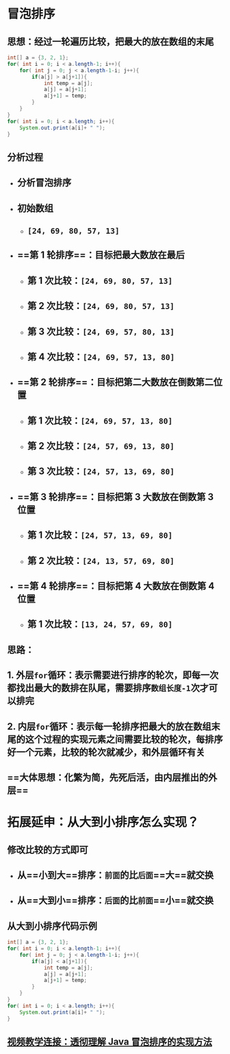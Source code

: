 # 冒泡排序

## 思想：经过一轮遍历比较，把最大的放在数组的末尾

```java
int[] a = {3, 2, 1};
for( int i = 0; i < a.length-1; i++){
    for( int j = 0; j < a.length-1-i; j++){
        if(a[j] > a[j+1]){
            int temp = a[j];
            a[j] = a[j+1];
            a[j+1] = temp;
        }
    }
}
for( int i = 0; i < a.length; i++){
    System.out.print(a[i]+ " ");
}
```

## 分析过程

- ## 分析冒泡排序
- ## 初始数组

  - ## `[24, 69, 80, 57, 13]`

- ## ==第 1 轮排序==：目标把最大数放在最后

  - ## 第 1 次比较：`[24, 69, 80, 57, 13]`
  - ## 第 2 次比较：`[24, 69, 80, 57, 13]`
  - ## 第 3 次比较：`[24, 69, 57, 80, 13]`
  - ## 第 4 次比较：`[24, 69, 57, 13, 80]`

- ## ==第 2 轮排序==：目标把第二大数放在倒数第二位置

  - ## 第 1 次比较：`[24, 69, 57, 13, 80]`
  - ## 第 2 次比较：`[24, 57, 69, 13, 80]`
  - ## 第 3 次比较：`[24, 57, 13, 69, 80]`

- ## ==第 3 轮排序==：目标把第 3 大数放在倒数第 3 位置

  - ## 第 1 次比较：`[24, 57, 13, 69, 80]`
  - ## 第 2 次比较：`[24, 13, 57, 69, 80]`

- ## ==第 4 轮排序==：目标把第 4 大数放在倒数第 4 位置
  - ## 第 1 次比较：`[13, 24, 57, 69, 80]`

## 思路：

## 1. 外层`for`循环：表示需要进行排序的轮次，即每一次都找出最大的数排在队尾，需要排序`数组长度-1`次才可以排完

## 2. 内层`for`循环：表示每一轮排序把最大的放在数组末尾的这个过程的实现元素之间需要比较的轮次，每排序好一个元素，比较的轮次就减少，和外层循环有关

## ==大体思想：化繁为简，先死后活，由内层推出的外层==

# 拓展延申：从大到小排序怎么实现？

## 修改比较的方式即可

- ## 从==小到大==排序：`前面`的比`后面`==大==就交换
- ## 从==大到小==排序：`后面`的比`前面`==小==就交换

## 从大到小排序代码示例

```java
int[] a = {3, 2, 1};
for( int i = 0; i < a.length-1; i++){
    for( int j = 0; j < a.length-1-i; j++){
        if(a[j] < a[j+1]){
            int temp = a[j];
            a[j] = a[j+1];
            a[j+1] = temp;
        }
    }
}
for( int i = 0; i < a.length; i++){
    System.out.print(a[i]+ " ");
}
```

## [视频教学连接：透彻理解 Java 冒泡排序的实现方法](https://www.bilibili.com/video/BV1fh411y7R8?spm_id_from=333.788.videopod.episodes&vd_source=822e86b53dab98632ef279a46d2536db&p=174)
